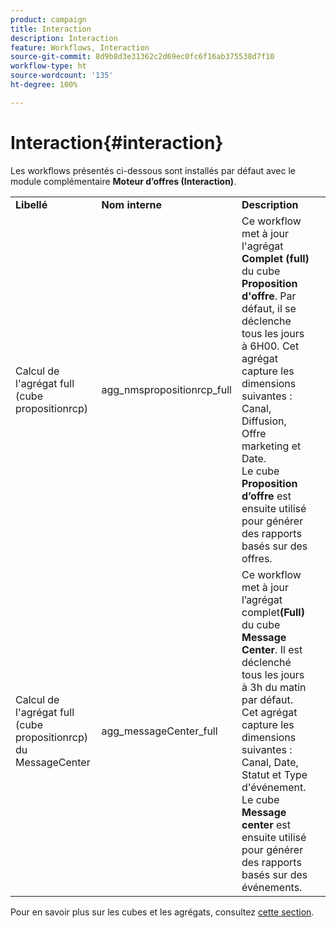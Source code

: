 ```yaml
---
product: campaign
title: Interaction
description: Interaction
feature: Workflows, Interaction
source-git-commit: 8d9b8d3e31362c2d69ec0fc6f16ab375538d7f10
workflow-type: ht
source-wordcount: '135'
ht-degree: 100%

---
```



# Interaction{#interaction}

Les workflows présentés ci-dessous sont installés par défaut avec le module complémentaire **Moteur d’offres (Interaction)**.

<table> 
 <tbody> 
  <tr> 
   <td> <strong>Libellé</strong><br /> </td> 
   <td> <strong>Nom interne</strong><br /> </td> 
   <td> <strong>Description</strong><br /> </td> 
  </tr> 
  <tr> 
   <td> <span class="uicontrol">Calcul de l'agrégat full (cube propositionrcp)</span> <br /> </td> 
   <td> <span class="uicontrol">agg_nmspropositionrcp_full</span> <br /> </td> 
   <td> Ce workflow met à jour l'agrégat <strong>Complet (full)</strong> du cube <strong>Proposition d'offre</strong>. Par défaut, il se déclenche tous les jours à 6H00. Cet agrégat capture les dimensions suivantes : Canal, Diffusion, Offre marketing et Date.<br /> Le cube <strong>Proposition d’offre</strong> est ensuite utilisé pour générer des rapports basés sur des offres.<br /> </td> 
  </tr> 
   <tr> 
   <td> <span class="uicontrol">Calcul de l'agrégat full (cube propositionrcp) du MessageCenter</span> <br /> </td> 
   <td> <span class="uicontrol">agg_messageCenter_full</span> <br /> </td> 
   <td> Ce workflow met à jour l’agrégat complet<strong>(Full)</strong> du cube <strong>Message Center</strong>. Il est déclenché tous les jours à 3h du matin par défaut. Cet agrégat capture les dimensions suivantes : Canal, Date, Statut et Type d'événement.<br /> Le cube <strong>Message center</strong> est ensuite utilisé pour générer des rapports basés sur des événements. <br /> </td> 
   <td> <br /> </td> 
  </tr> 
 </tbody> 
</table>

Pour en savoir plus sur les cubes et les agrégats, consultez [cette section](../../v8/reporting/gs-cubes.md).

